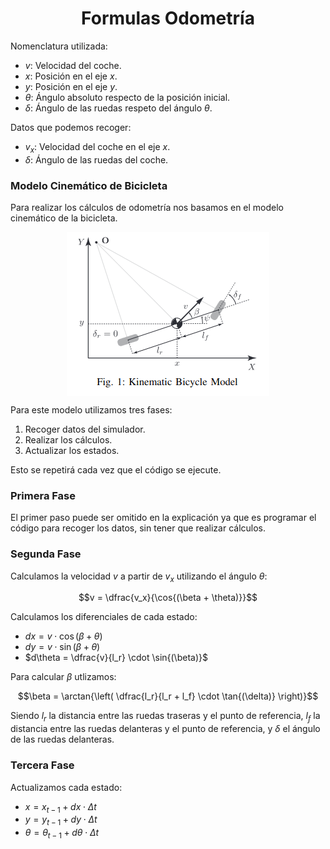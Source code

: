 # $$\text{Formulas Odometría}$$
Nomenclatura utilizada:
- $v$: Velocidad del coche.
- $x$: Posición en el eje $x$.
- $y$: Posición en el eje $y$.
- $\theta$: Ángulo absoluto respecto de la posición inicial.
- $\delta$: Ángulo de las ruedas respeto del ángulo $\theta$.

Datos que podemos recoger:
- $v_x$: Velocidad del coche en el eje $x$.
- $\delta$: Ángulo de las ruedas del coche.

### Modelo Cinemático de Bicicleta

Para realizar los cálculos de odometría nos basamos en el modelo cinemático de la bicicleta.

<img src="bicicleta.png" alt="Modelo Cinemático Bicicleta" style="display: block; margin-left: auto; margin-right: auto;" /> 

<p> </p> 

Para este modelo utilizamos tres fases:

1. Recoger datos del simulador.
2. Realizar los cálculos.
3. Actualizar los estados.

Esto se repetirá cada vez que el código se ejecute.

### Primera Fase

El primer paso puede ser omitido en la explicación ya que es programar el código para recoger los datos, sin tener que realizar cálculos.

### Segunda Fase

Calculamos la velocidad $v$ a partir de $v_x$ utilizando el ángulo $\theta$:

$$v = \dfrac{v_x}{\cos{(\beta + \theta)}}$$

Calculamos los diferenciales de cada estado:

- $dx = v \cdot \cos{(\beta + \theta)}$
- $dy = v \cdot \sin{(\beta + \theta)}$
- $d\theta = \dfrac{v}{l_r} \cdot \sin{(\beta)}$

Para calcular $\beta$ utlizamos:

$$\beta = \arctan{\left( \dfrac{l_r}{l_r + l_f} \cdot \tan{(\delta)} \right)}$$

Siendo $l_r$ la distancia entre las ruedas traseras y el punto de referencia, $l_f$ la distancia entre las ruedas delanteras y el punto de referencia, y $\delta$ el ángulo de las ruedas delanteras.

### Tercera Fase

Actualizamos cada estado:

- $x = x_{t-1} + dx \cdot \Delta t$
- $y = y_{t-1} + dy \cdot \Delta t$
- $\theta = \theta_{t-1} + d\theta \cdot \Delta t$





